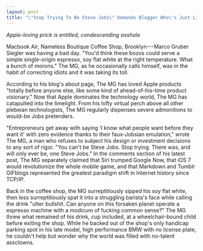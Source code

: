 ```yaml
---
layout: post
title: "\"Stop Trying To Be Steve Jobs\" Demands Blogger Who\'s Just Like Steve Jobs"
---
```


*Apple-loving prick is entitled, condescending asshole*

Macbook Air, Nameless Boutique Coffee Shop, Brooklyn---Marco Gruber Siegler was having a bad day. "You'd think these bozos could serve a simple single-origin espresso, soy flat white at the right temperature. What a bunch of morons." The MG, as he occasionally calls himself, was in the habit of correcting idiots and it was taking its toll.

According to his blog's about page, The MG has loved Apple products "totally before anyone else, like some kind of ahead-of-his-time product visionary." Now that Apple dominates the technology world, The MG has catapulted into the limelight. From his lofty virtual perch above all other plebeian technologists, The MG regularly dispenses severe admonitions to would-be Jobs pretenders.

"Entrepreneurs get away with saying ‘I know what people want before they want it' with zero evidence thanks to their faux-Jobsian emulation," wrote The MG, a man who refuses to subject his design or investment decisions to any sort of rigor. "You can't be Steve Jobs. Stop trying. There was, and will only ever be, one Steve Jobs."  In the comments section of his latest post, The MG separately claimed that Siri trumped Google Now, that iOS 7 would revolutionize the whole mobile game, and that Markdown and Tumblr GIFblogs represented the greatest paradigm shift in Internet history since TCP/IP.

Back in the coffee shop, the MG surreptitiously sipped his soy flat white, then less surreptitiously spat it into a struggling barista's face while calling the drink "utter bullshit. Can anyone on this forsaken planet operate a espresso machine with a modicum of fucking common sense?" The MG threw what remained of his drink, cup included, at a wheelchair-bound child before exiting the shop. While he backed out of the shop's only handicap parking spot in his late model, high performance BMW with no license plate, he couldn't help but wonder why the world was filled with no-talent assclowns.
